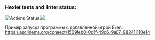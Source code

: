 ### Hexlet tests and linter status:
[![Actions Status](https://github.com/wtffka/java-project-lvl1/workflows/hexlet-check/badge.svg)](https://github.com/wtffka/java-project-lvl1/actions)
<a href="https://github.com/wtffka/java-project-lvl1"><img src="https://api.codeclimate.com/v1/badges/a99a88d28ad37a79dbf6/maintainability" /></a>

Пример запуска программы с добавленной игрой Even: https://asciinema.org/connect/1509feb0-0d1f-49c6-9a07-982411110e14